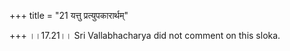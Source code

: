 +++
title = "21 यत्तु प्रत्युपकारार्थम्"

+++
।।17.21।। Sri Vallabhacharya did not comment on this sloka.  
  
